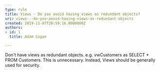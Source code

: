 ```yaml
---
type: rule
title: Views - Do you avoid having views as redundant objects?
uri: views---do-you-avoid-having-views-as-redundant-objects
created: 2019-11-07T20:59:16.0000000Z
authors:
- id: 1
  title: Adam Cogan

---
```


Don't have views as redundant objects. e.g. vwCustomers as SELECT \* FROM Customers. This is unnecessary. Instead, Views should be generally used for security.
